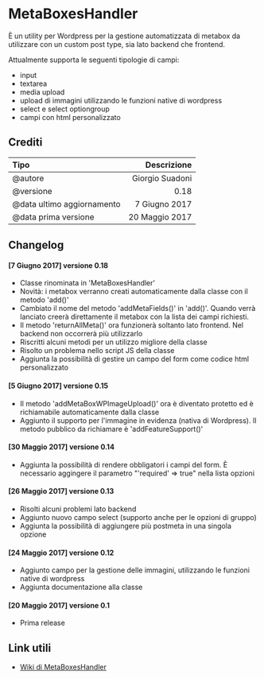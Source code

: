 MetaBoxesHandler
================

È un utility per Wordpress per la gestione automatizzata di metabox da utilizzare con un custom post type, sia lato backend che frontend.

Attualmente supporta le seguenti tipologie di campi:
* input
* textarea
* media upload
* upload di immagini utilizzando le funzioni native di wordpress
* select e select optiongroup
* campi con html personalizzato



Crediti
-------

|Tipo|Descrizione|
|:---|---:|
|@autore|Giorgio Suadoni|
|@versione|0.18|
|@data ultimo aggiornamento|7 Giugno 2017|
|@data prima versione|20 Maggio 2017|



Changelog
---------

#### [7 Giugno 2017] versione 0.18
* Classe rinominata in 'MetaBoxesHandler'
* Novità: i metabox verranno creati automaticamente dalla classe con il metodo 'add()'
* Cambiato il nome del metodo 'addMetaFields()' in 'add()'. Quando verrà lanciato creerà direttamente il metabox con la lista dei campi richiesti.
* Il metodo 'returnAllMeta()' ora funzionerà soltanto lato frontend. Nel backend non occorrerà più utilizzarlo
* Riscritti alcuni metodi per un utilizzo migliore della classe
* Risolto un problema nello script JS della classe
* Aggiunta la possibilità di gestire un campo del form come codice html personalizzato

#### [5 Giugno 2017] versione 0.15
* Il metodo 'addMetaBoxWPImageUpload()' ora è diventato protetto ed è richiamabile automaticamente dalla classe
* Aggiunto il supporto per l'immagine in evidenza (nativa di Wordpress). Il metodo pubblico da richiamare è 'addFeatureSupport()'

#### [30 Maggio 2017] versione 0.14
* Aggiunta la possibilità di rendere obbligatori i campi del form. È necessario aggingere il parametro "'required' => true" nella lista opzioni

#### [26 Maggio 2017] versione 0.13
* Risolti alcuni problemi lato backend
* Aggiunto nuovo campo select (supporto anche per le opzioni di gruppo)
* Aggiunta la possibilità di aggiungere più postmeta in una singola opzione

#### [24 Maggio 2017] versione 0.12
* Aggiunto campo per la gestione delle immagini, utilizzando le funzioni native di wordpress
* Aggiunta documentazione alla classe

#### [20 Maggio 2017] versione 0.1
* Prima release



Link utili
----------

* [Wiki di MetaBoxesHandler](https://github.com/GiorgioKM/MetaBoxesHandler/wiki)